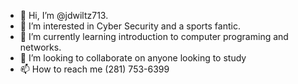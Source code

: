 - 👋 Hi, I’m @jdwiltz713.
- 👀 I’m interested in Cyber Security and a sports fantic.
- 🌱 I’m currently learning introduction to computer programing and networks.
- 💞️ I’m looking to collaborate on anyone looking to study
- 📫 How to reach me (281) 753-6399

<!---
jdwiltz713/jdwiltz713 is a ✨ special ✨ repository because its `README.md` (this file) appears on your GitHub profile.
You can click the Preview link to take a look at your changes.
--->
